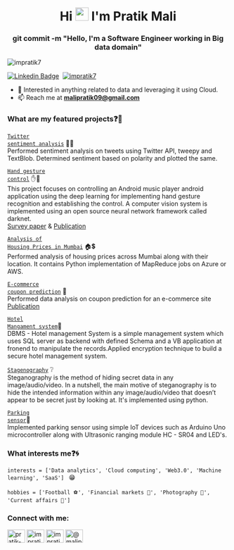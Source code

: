<h1 align="center">Hi <img src="https://raw.githubusercontent.com/iampavangandhi/iampavangandhi/master/gifs/Hi.gif" width="30px"> I'm Pratik Mali</h1>
<h3 align="center">git commit -m "Hello, I'm a Software Engineer working in Big data domain"</h3>

<p align="left"> <img src="https://komarev.com/ghpvc/?username=impratik7&label=Profile%20views&color=0e75b6&style=flat" alt="impratik7" /> </p>

[linkedin]: https://linkedin.com/in/pratikmali
[![Linkedin Badge](https://img.shields.io/badge/-Pratik%20Mali-blue?&style=for-the-badge&logo=linkedin&logoColor=white)][linkedin]&nbsp;
<a href="https://twitter.com/impratikm7" target="blank"><img src="https://img.shields.io/twitter/follow/impratikm7?logo=twitter&style=for-the-badge" alt="impratik7" /></a>   

- 💬 Interested in anything related to data and leveraging it using Cloud.
- 📫 Reach me at **malipratik09@gmail.com**

### What are my featured projects:question::rocket:
<code>[Twitter sentiment analysis](https://github.com/impratik7/Twitter_Sentiment_Analysis_Python)</code> 💬🤔  
Performed sentiment analysis on tweets using Twitter API, tweepy and TextBlob. Determined sentiment based on polarity and plotted the same.   

<code>[Hand gesture control](https://github.com/impratik7/Hand_Gesture_Control-)</code> ✋📱   
This project focuses on controlling an Android music player android application using the deep learning for implementing hand gesture recognition and establishing the control. A computer vision system is implemented using an open source neural network framework called darknet.   
<a href="https://ijrar.org/viewfull.php?&p_id=IJRAR2001999" target="blank">Survey paper</a> </t> & </t>
<a href="https://www.irjet.net/archives/V7/i5/IRJET-V7I51079.pdf" target="blank">Publication</a>   

<code>[Analysis of Housing Prices in Mumbai](https://github.com/impratik7/MapReduce)</code> 🏠💲    
Performed analysis of housing prices across Mumbai along with their location. It contains Python implementation of MapReduce jobs on Azure or AWS. 

<code>[E-commerce coupon prediction](https://github.com/impratik7/data_analysis)</code> 🔭   
Performed data analysis on coupon prediction for an e-commerce site  
<a href="https://www.ijsdr.org/papers/IJSDR2005019.pdf" target="blank">Publication </a>  

<code>[Hotel Mangament system](https://github.com/impratik7/Hotel_management_system)</code>🏨   
DBMS - Hotel management System is a simple management system which uses SQL server as backend with defined Schema and a VB application at fronend to manipulate the records.Applied encryption technique to build a secure hotel management system.     

<code>[Stagenography](https://github.com/impratik7/Steganography)</code> ❔     
Steganography is the method of hiding secret data in any image/audio/video. In a nutshell, the main motive of steganography is to hide the intended information within any image/audio/video that doesn’t appear to be secret just by looking at. It's implemented using python.     

<code>[Parking sensor](https://github.com/impratik7/Parking_sensor)</code>🚙    
Implemented parking sensor using simple IoT devices such as Arduino Uno microcontroller along with Ultrasonic ranging module HC - SR04 and LED's.    

### What interests me:question::cyclone:
```interests = ['Data analytics', 'Cloud computing', 'Web3.0', 'Machine learning', 'SaaS'] ``` :grin:  
</br>
```hobbies = ['Football ⚽', 'Financial markets 💸', 'Photography 📸', 'Current affairs 📰'] ``` 

<h3 align="left">Connect with me:</h3>
<p align="left">
<a href="https://https://www.linkedin.com/in/pratikmali" target="blank"><img align="center" src="https://raw.githubusercontent.com/rahuldkjain/github-profile-readme-generator/master/src/images/icons/Social/linked-in-alt.svg" alt="pratik-mali" height="30" width="40" /></a>
<a href="https://instagram.com/impratik7" target="blank"><img align="center" src="https://raw.githubusercontent.com/rahuldkjain/github-profile-readme-generator/master/src/images/icons/Social/instagram.svg" alt="impratik7" height="30" width="40" /></a>
<a href="https://twitter.com/impratikm7" target="blank"><img align="center" src="https://raw.githubusercontent.com/rahuldkjain/github-profile-readme-generator/master/src/images/icons/Social/twitter.svg" alt="impratikm7" height="30" width="40" /></a>
<a href="https://https://medium.com/@malipratik09" target="blank"><img align="center" src="https://raw.githubusercontent.com/rahuldkjain/github-profile-readme-generator/master/src/images/icons/Social/medium.svg" alt="@malipratik09" height="30" width="40" /></a>
</p>
